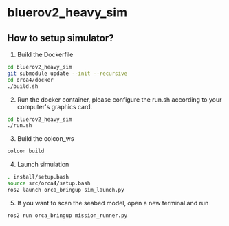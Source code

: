 # bluerov2_heavy_sim
## How to setup simulator?
1. Build the Dockerfile
```bash
cd bluerov2_heavy_sim
git submodule update --init --recursive
cd orca4/docker
./build.sh
```
2. Run the docker container, please configure the run.sh according to your computer's graphics card.
```bash
cd bluerov2_heavy_sim
./run.sh
```
3. Build the colcon_ws
```bash
colcon build
```
4. Launch simulation
```bash
. install/setup.bash
source src/orca4/setup.bash
ros2 launch orca_bringup sim_launch.py
```
5. If you want to scan the seabed model, open a new terminal and run
```bash
ros2 run orca_bringup mission_runner.py
```
